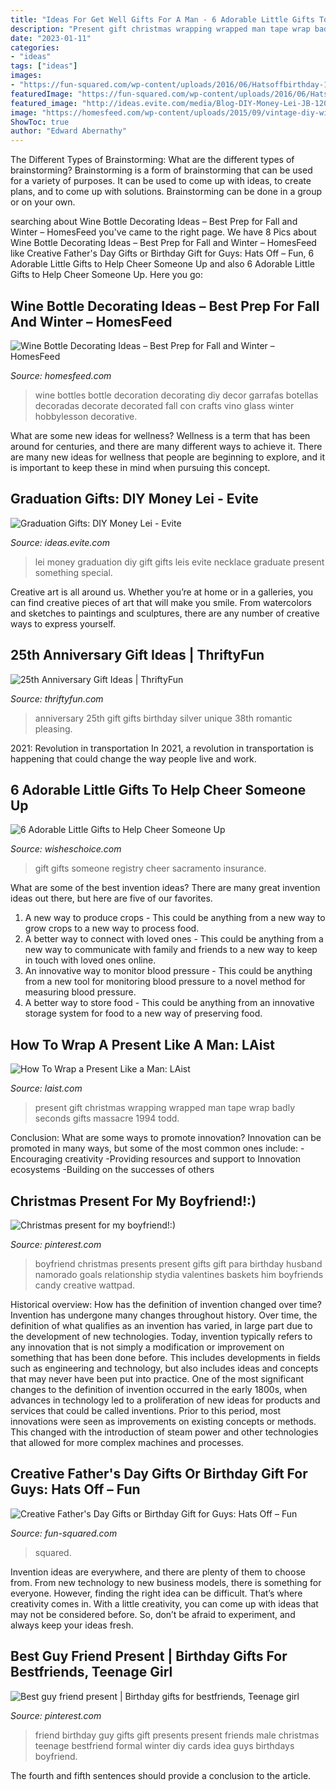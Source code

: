 ```yaml
---
title: "Ideas For Get Well Gifts For A Man - 6 Adorable Little Gifts To Help Cheer Someone Up"
description: "Present gift christmas wrapping wrapped man tape wrap badly seconds gifts massacre 1994 todd"
date: "2023-01-11"
categories:
- "ideas"
tags: ["ideas"]
images:
- "https://fun-squared.com/wp-content/uploads/2016/06/Hatsoffbirthday-1-704x1024.jpg"
featuredImage: "https://fun-squared.com/wp-content/uploads/2016/06/Hatsoffbirthday-1-704x1024.jpg"
featured_image: "http://ideas.evite.com/media/Blog-DIY-Money-Lei-JB-1200.jpg"
image: "https://homesfeed.com/wp-content/uploads/2015/09/vintage-diy-wine-bottle-decorating-ideas-with-yarn-application-and-large-letter-decoration-shaping-love-in-brown-and-white-tone.jpg"
ShowToc: true
author: "Edward Abernathy"
---
```



The Different Types of Brainstorming: What are the different types of brainstorming?
Brainstorming is a form of brainstorming that can be used for a variety of purposes. It can be used to come up with ideas, to create plans, and to come up with solutions. Brainstorming can be done in a group or on your own.

	

		
searching about Wine Bottle Decorating Ideas – Best Prep for Fall and Winter – HomesFeed you've came to the right page. We have 8 Pics about Wine Bottle Decorating Ideas – Best Prep for Fall and Winter – HomesFeed like Creative Father&#039;s Day Gifts or Birthday Gift for Guys: Hats Off – Fun, 6 Adorable Little Gifts to Help Cheer Someone Up and also 6 Adorable Little Gifts to Help Cheer Someone Up. Here you go:
		
    
## Wine Bottle Decorating Ideas – Best Prep For Fall And Winter – HomesFeed

<img loading=lazy src="https://homesfeed.com/wp-content/uploads/2015/09/vintage-diy-wine-bottle-decorating-ideas-with-yarn-application-and-large-letter-decoration-shaping-love-in-brown-and-white-tone.jpg" onerror="this.onerror=null;this.src='https://tse4.mm.bing.net/th?id=OIP.SrVa1VCq8HmTnPafDttV9gHaJ3&amp;pid=15.1';" alt="Wine Bottle Decorating Ideas – Best Prep for Fall and Winter – HomesFeed">

_Source: homesfeed.com_

>wine bottles bottle decoration decorating diy decor garrafas botellas decoradas decorate decorated fall con crafts vino glass winter hobbylesson decorative. 

	

What are some new ideas for wellness?
Wellness is a term that has been around for centuries, and there are many different ways to achieve it. There are many new ideas for wellness that people are beginning to explore, and it is important to keep these in mind when pursuing this concept.

    
## Graduation Gifts: DIY Money Lei - Evite

<img loading=lazy src="http://ideas.evite.com/media/Blog-DIY-Money-Lei-JB-1200.jpg" onerror="this.onerror=null;this.src='https://tse1.mm.bing.net/th?id=OIP.lwTMuhtYmLkOEMtWMrV8kAHaLH&amp;pid=15.1';" alt="Graduation Gifts: DIY Money Lei - Evite">

_Source: ideas.evite.com_

>lei money graduation diy gift gifts leis evite necklace graduate present something special. 

	

Creative art is all around us. Whether you’re at home or in a galleries, you can find creative pieces of art that will make you smile. From watercolors and sketches to paintings and sculptures, there are any number of creative ways to express yourself.

    
## 25th Anniversary Gift Ideas | ThriftyFun

<img loading=lazy src="https://img.thrfun.com/img/077/092/25th_anniversary_gift_x1.jpg" onerror="this.onerror=null;this.src='https://tse1.mm.bing.net/th?id=OIP.e_of2seJFoSTcOD7uxlxuAHaLH&amp;pid=15.1';" alt="25th Anniversary Gift Ideas | ThriftyFun">

_Source: thriftyfun.com_

>anniversary 25th gift gifts birthday silver unique 38th romantic pleasing. 

	

2021: Revolution in transportation
In 2021, a revolution in transportation is happening that could change the way people live and work.

    
## 6 Adorable Little Gifts To Help Cheer Someone Up

<img loading=lazy src="https://wisheschoice.com/wp-content/uploads/2018/09/little-gifts.jpeg" onerror="this.onerror=null;this.src='https://tse3.mm.bing.net/th?id=OIP.xlfu4QmRcMM2RncoLQ148wHaE7&amp;pid=15.1';" alt="6 Adorable Little Gifts to Help Cheer Someone Up">

_Source: wisheschoice.com_

>gift gifts someone registry cheer sacramento insurance. 

	

What are some of the best invention ideas?
There are many great invention ideas out there, but here are five of our favorites. 
1. A new way to produce crops - This could be anything from a new way to grow crops to a new way to process food. 
2. A better way to connect with loved ones - This could be anything from a new way to communicate with family and friends to a new way to keep in touch with loved ones online. 
3. An innovative way to monitor blood pressure - This could be anything from a new tool for monitoring blood pressure to a novel method for measuring blood pressure. 
4. A better way to store food - This could be anything from an innovative storage system for food to a new way of preserving food. 

    
## How To Wrap A Present Like A Man: LAist

<img loading=lazy src="https://laistassets.scprdev.org/i/f60fe21056b894ea7ab8bb1388b4e74a/5b2bfa934488b3000926d58d-thumb-640.jpg" onerror="this.onerror=null;this.src='https://tse4.mm.bing.net/th?id=OIP.uncNirzVqGLsJqXcG4y4ewHaFj&amp;pid=15.1';" alt="How To Wrap a Present Like a Man: LAist">

_Source: laist.com_

>present gift christmas wrapping wrapped man tape wrap badly seconds gifts massacre 1994 todd. 

	

Conclusion: What are some ways to promote innovation?
Innovation can be promoted in many ways, but some of the most common ones include: 
-Encouraging creativity 
-Providing resources and support to Innovation ecosystems 
-Building on the successes of others

    
## Christmas Present For My Boyfriend!:)

<img loading=lazy src="https://i.pinimg.com/736x/d2/af/89/d2af89bac217603c649f82d7f9dcb9bf--boyfriend-ideas-my-boyfriend.jpg" onerror="this.onerror=null;this.src='https://tse3.mm.bing.net/th?id=OIP.3XZTaMHuUMesFakX4fm9bQHaJ3&amp;pid=15.1';" alt="Christmas present for my boyfriend!:)">

_Source: pinterest.com_

>boyfriend christmas presents present gifts gift para birthday husband namorado goals relationship stydia valentines baskets him boyfriends candy creative wattpad. 

	

Historical overview: How has the definition of invention changed over time?
Invention has undergone many changes throughout history. Over time, the definition of what qualifies as an invention has varied, in large part due to the development of new technologies. Today, invention typically refers to any innovation that is not simply a modification or improvement on something that has been done before. This includes developments in fields such as engineering and technology, but also includes ideas and concepts that may never have been put into practice.
One of the most significant changes to the definition of invention occurred in the early 1800s, when advances in technology led to a proliferation of new ideas for products and services that could be called inventions. Prior to this period, most innovations were seen as improvements on existing concepts or methods. This changed with the introduction of steam power and other technologies that allowed for more complex machines and processes.

    
## Creative Father&#039;s Day Gifts Or Birthday Gift For Guys: Hats Off – Fun

<img loading=lazy src="https://fun-squared.com/wp-content/uploads/2016/06/Hatsoffbirthday-1-704x1024.jpg" onerror="this.onerror=null;this.src='https://tse4.mm.bing.net/th?id=OIP.p2_XdTxyCSwVeOHISaxI6gHaKx&amp;pid=15.1';" alt="Creative Father&#039;s Day Gifts or Birthday Gift for Guys: Hats Off – Fun">

_Source: fun-squared.com_

>squared. 

	

Invention ideas are everywhere, and there are plenty of them to choose from. From new technology to new business models, there is something for everyone. However, finding the right idea can be difficult. That’s where creativity comes in. With a little creativity, you can come up with ideas that may not be considered before. So, don’t be afraid to experiment, and always keep your ideas fresh.

    
## Best Guy Friend Present | Birthday Gifts For Bestfriends, Teenage Girl

<img loading=lazy src="https://i.pinimg.com/736x/2f/94/b0/2f94b0b61baeb44a826ed30b0ed3b72b--guy-friend-birthday-gift-good-birthday-presents.jpg" onerror="this.onerror=null;this.src='https://tse1.mm.bing.net/th?id=OIP.1P_ZqTrz3MCs5mBKFqshswHaJ4&amp;pid=15.1';" alt="Best guy friend present | Birthday gifts for bestfriends, Teenage girl">

_Source: pinterest.com_

>friend birthday guy gifts gift presents present friends male christmas teenage bestfriend formal winter diy cards idea guys birthdays boyfriend. 

	

The fourth and fifth sentences should provide a conclusion to the article.


